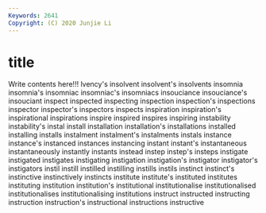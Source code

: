 ```yaml
---
Keywords: 2641
Copyright: (C) 2020 Junjie Li
---
```


# title

Write contents here!!!
lvency's 
insolvent
insolvent's 
insolvents 
insomnia 
insomnia's 
insomniac 
insomniac's 
insomniacs 
insouciance 
insouciance's 
insouciant
inspect 
inspected 
inspecting 
inspection 
inspection's 
inspections 
inspector 
inspector's 
inspectors 
inspects
inspiration 
inspiration's 
inspirational 
inspirations 
inspire 
inspired 
inspires 
inspiring 
instability 
instability's
instal 
install 
installation 
installation's 
installations 
installed 
installing 
installs 
instalment 
instalment's
instalments 
instals 
instance 
instance's 
instanced 
instances 
instancing 
instant 
instant's 
instantaneous
instantaneously 
instantly 
instants 
instead 
instep 
instep's 
insteps 
instigate 
instigated 
instigates
instigating 
instigation 
instigation's 
instigator 
instigator's 
instigators 
instil 
instill 
instilled 
instilling
instills 
instils 
instinct 
instinct's 
instinctive 
instinctively 
instincts 
institute 
institute's 
instituted
institutes 
instituting 
institution 
institution's 
institutional 
institutionalise 
institutionalised 
institutionalises 
institutionalising 
institutions
instruct 
instructed 
instructing 
instruction 
instruction's 
instructional 
instructions 
instructive 
